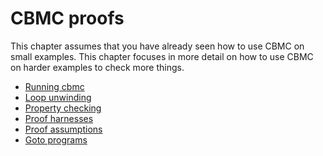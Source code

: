 # CBMC proofs

This chapter assumes that you have already seen how to use CBMC on
small examples.  This chapter focuses in more detail on how to use
CBMC on harder examples to check more things.
  * [Running cbmc](cbmc.md)
  * [Loop unwinding](loop-unwinding.md)
  * [Property checking](checking-properties.md)
  * [Proof harnesses](proof-harnesses.md)
  * [Proof assumptions](proof-assumptions.md)
  * [Goto programs]()
